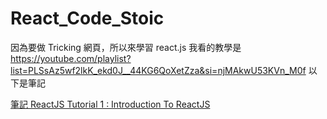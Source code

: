 # React_Code_Stoic

因為要做 Tricking 網頁，所以來學習 react.js
我看的教學是
https://youtube.com/playlist?list=PLSsAz5wf2lkK_ekd0J__44KG6QoXetZza&si=njMAkwU53KVn_M0f
以下是筆記

[筆記 ReactJS Tutorial 1 : Introduction To ReactJS](https://hackmd.io/@swenbao/H1ISxZOIyl)